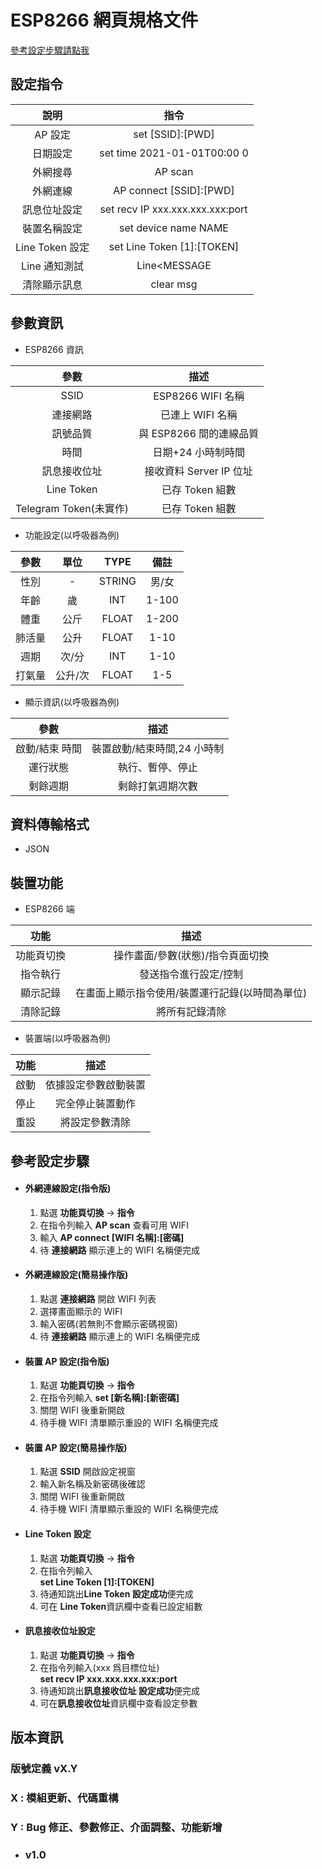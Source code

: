 # ESP8266 網頁規格文件

[參考設定步驟請點我](#參考設定步驟)

## 設定指令

|      說明       |               指令               |
| :-------------: | :------------------------------: |
|     AP 設定     |         set [SSID]:[PWD]         |
|    日期設定     |   set time 2021-01-01T00:00 0    |
|    外網搜尋     |             AP scan              |
|    外網連線     |     AP connect [SSID]:[PWD]      |
|  訊息位址設定   | set recv IP xxx.xxx.xxx.xxx:port |
|  裝置名稱設定   |       set device name NAME       |
| Line Token 設定 |    set Line Token [1]:[TOKEN]    |
|  Line 通知測試  |           Line<MESSAGE           |
|  清除顯示訊息   |            clear msg             |

## 參數資訊

- ESP8266 資訊

|          參數          |          描述           |
| :--------------------: | :---------------------: |
|          SSID          |    ESP8266 WIFI 名稱    |
|        連接網路        |    已連上 WIFI 名稱     |
|        訊號品質        | 與 ESP8266 間的連線品質 |
|          時間          |   日期+24 小時制時間    |
|      訊息接收位址      | 接收資料 Server IP 位址 |
|       Line Token       |     已存 Token 組數     |
| Telegram Token(未實作) |     已存 Token 組數     |

- 功能設定(以呼吸器為例)

|  參數  |  單位   |  TYPE  | 備註  |
| :----: | :-----: | :----: | :---: |
|  性別  |    -    | STRING | 男/女 |
|  年齡  |   歲    |  INT   | 1-100 |
|  體重  |  公斤   | FLOAT  | 1-200 |
| 肺活量 |  公升   | FLOAT  | 1-10  |
|  週期  |  次/分  |  INT   | 1-10  |
| 打氣量 | 公升/次 | FLOAT  |  1-5  |

- 顯示資訊(以呼吸器為例)

|      參數      |            描述             |
| :------------: | :-------------------------: |
| 啟動/結束 時間 | 裝置啟動/結束時間,24 小時制 |
|    運行狀態    |      執行、暫停、停止       |
|    剩餘週期    |      剩餘打氣週期次數       |

## 資料傳輸格式

- JSON

## 裝置功能

- ESP8266 端

|    功能    |                      描述                       |
| :--------: | :---------------------------------------------: |
| 功能頁切換 |        操作畫面/參數(狀態)/指令頁面切換         |
|  指令執行  |              發送指令進行設定/控制              |
|  顯示記錄  | 在畫面上顯示指令使用/裝置運行記錄(以時間為單位) |
|  清除記錄  |                 將所有記錄清除                  |

- 裝置端(以呼吸器為例)

| 功能 |         描述         |
| :--: | :------------------: |
| 啟動 | 依據設定參數啟動裝置 |
| 停止 |   完全停止裝置動作   |
| 重設 |    將設定參數清除    |

## 參考設定步驟

- #### 外網連線設定(指令版)

  1. 點選 **功能頁切換** -> **指令**
  2. 在指令列輸入 **AP scan** 查看可用 WIFI
  3. 輸入 **AP connect [WIFI 名稱]:[密碼]**
  4. 待 **連接網路** 顯示連上的 WIFI 名稱便完成

- #### 外網連線設定(簡易操作版)

  1. 點選 **連接網路** 開啟 WIFI 列表
  2. 選擇畫面顯示的 WIFI
  3. 輸入密碼(若無則不會顯示密碼視窗)
  4. 待 **連接網路** 顯示連上的 WIFI 名稱便完成

- #### 裝置 AP 設定(指令版)

  1. 點選 **功能頁切換** -> **指令**
  2. 在指令列輸入 **set [新名稱]:[新密碼]**
  3. 關閉 WIFI 後重新開啟
  4. 待手機 WIFI 清單顯示重設的 WIFI 名稱便完成

- #### 裝置 AP 設定(簡易操作版)

  1. 點選 **SSID** 開啟設定視窗
  2. 輸入新名稱及新密碼後確認
  3. 關閉 WIFI 後重新開啟
  4. 待手機 WIFI 清單顯示重設的 WIFI 名稱便完成

- #### Line Token 設定

  1. 點選 **功能頁切換** -> **指令**
  2. 在指令列輸入<br>**set Line Token [1]:[TOKEN]**
  3. 待通知跳出**Line Token 設定成功**便完成
  4. 可在 **Line Token**資訊欄中查看已設定組數

- #### 訊息接收位址設定

  1. 點選 **功能頁切換** -> **指令**
  2. 在指令列輸入(xxx 爲目標位址)<br>**set recv IP xxx.xxx.xxx.xxx:port**
  3. 待通知跳出**訊息接收位址 設定成功**便完成
  4. 可在**訊息接收位址**資訊欄中查看設定參數

## 版本資訊

### 版號定義 vX.Y

### X : 模組更新、代碼重構

### Y : Bug 修正、參數修正、介面調整、功能新增

- ### v1.0
